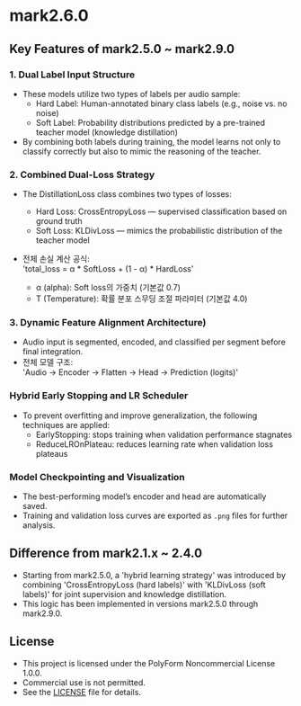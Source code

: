 # mark2.6.0
## Key Features of mark2.5.0 ~ mark2.9.0  

### 1. Dual Label Input Structure 
* These models utilize two types of labels per audio sample:  
  - Hard Label: Human-annotated binary class labels (e.g., noise vs. no noise)  
  - Soft Label: Probability distributions predicted by a pre-trained teacher model (knowledge distillation)  
* By combining both labels during training, the model learns not only to classify correctly but also to mimic the reasoning of the teacher.  


### 2. Combined Dual-Loss Strategy  
* The DistillationLoss class combines two types of losses:  
  - Hard Loss: CrossEntropyLoss — supervised classification based on ground truth  
  - Soft Loss: KLDivLoss — mimics the probabilistic distribution of the teacher model  

* 전체 손실 계산 공식:  
  'total_loss = α * SoftLoss + (1 - α) * HardLoss'  

  * α (alpha): Soft loss의 가중치 (기본값 0.7)  
  * T (Temperature): 확률 분포 스무딩 조절 파라미터 (기본값 4.0)  


### 3. Dynamic Feature Alignment Architecture)  

- Audio input is segmented, encoded, and classified per segment before final integration.  
- 전체 모델 구조:  
  'Audio -> Encoder -> Flatten -> Head -> Prediction (logits)'  


### Hybrid Early Stopping and LR Scheduler  

* To prevent overfitting and improve generalization, the following techniques are applied:  
  - EarlyStopping: stops training when validation performance stagnates  
  - ReduceLROnPlateau: reduces learning rate when validation loss plateaus  


### Model Checkpointing and Visualization  

* The best-performing model’s encoder and head are automatically saved.  
* Training and validation loss curves are exported as `.png` files for further analysis.  


## Difference from mark2.1.x ~ 2.4.0  

* Starting from mark2.5.0, a  'hybrid learning strategy' was introduced by combining 'CrossEntropyLoss (hard labels)' with 'KLDivLoss (soft labels)' for joint supervision and knowledge distillation.
* This logic has been implemented in versions mark2.5.0 through mark2.9.0.   


## License
- This project is licensed under the PolyForm Noncommercial License 1.0.0.  
- Commercial use is not permitted.
- See the [LICENSE](./LICENSE) file for details.



